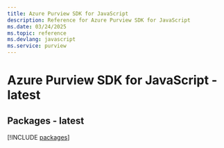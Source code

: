 ```yaml
---
title: Azure Purview SDK for JavaScript
description: Reference for Azure Purview SDK for JavaScript
ms.date: 03/24/2025
ms.topic: reference
ms.devlang: javascript
ms.service: purview
---
```

# Azure Purview SDK for JavaScript - latest
## Packages - latest
[!INCLUDE [packages](purview-index.md)]